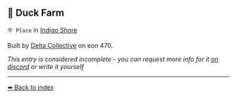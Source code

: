 ## 🦆 Duck Farm

`🪧 Place` in [Indigo Shore](../refs/indigo_shore.md)

Built by [Delta Collective](../refs/delta_collective.md) on eon 470.

_This entry is considered incomplete - you can request more info for it [on discord](<https://discord.com/channels/562910943848169472/1173922660489633802>) or write it yourself_


----------
[⬅️ Back to index](../refs/#7e10_s)